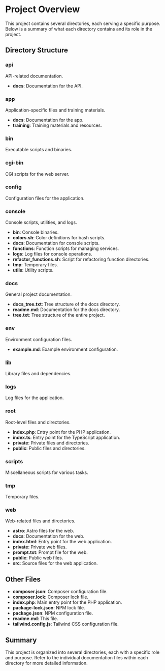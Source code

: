 # Project Overview

This project contains several directories, each serving a specific purpose. Below is a summary of what each directory contains and its role in the project.

## Directory Structure

### api

API-related documentation.

- **docs**: Documentation for the API.

### app

Application-specific files and training materials.

- **docs**: Documentation for the app.
- **training**: Training materials and resources.

### bin

Executable scripts and binaries.

### cgi-bin

CGI scripts for the web server.

### config

Configuration files for the application.

### console

Console scripts, utilities, and logs.

- **bin**: Console binaries.
- **colors.sh**: Color definitions for bash scripts.
- **docs**: Documentation for console scripts.
- **functions**: Function scripts for managing services.
- **logs**: Log files for console operations.
- **refactor_functions.sh**: Script for refactoring function directories.
- **tmp**: Temporary files.
- **utils**: Utility scripts.

### docs

General project documentation.

- **docs_tree.txt**: Tree structure of the docs directory.
- **readme.md**: Documentation for the docs directory.
- **tree.txt**: Tree structure of the entire project.

### env

Environment configuration files.

- **example.md**: Example environment configuration.

### lib

Library files and dependencies.

### logs

Log files for the application.

### root

Root-level files and directories.

- **index.php**: Entry point for the PHP application.
- **index.ts**: Entry point for the TypeScript application.
- **private**: Private files and directories.
- **public**: Public files and directories.

### scripts

Miscellaneous scripts for various tasks.

### tmp

Temporary files.

### web

Web-related files and directories.

- **astro**: Astro files for the web.
- **docs**: Documentation for the web.
- **index.html**: Entry point for the web application.
- **private**: Private web files.
- **prompt.txt**: Prompt file for the web.
- **public**: Public web files.
- **src**: Source files for the web application.

## Other Files

- **composer.json**: Composer configuration file.
- **composer.lock**: Composer lock file.
- **index.php**: Main entry point for the PHP application.
- **package-lock.json**: NPM lock file.
- **package.json**: NPM configuration file.
- **readme.md**: This file.
- **tailwind.config.js**: Tailwind CSS configuration file.

## Summary

This project is organized into several directories, each with a specific role and purpose. Refer to the individual documentation files within each directory for more detailed information.
